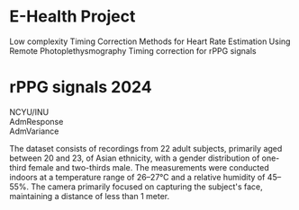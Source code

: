 # E-Health Project
Low complexity Timing Correction Methods for Heart Rate Estimation Using Remote Photoplethysmography
Timing correction for rPPG signals

# rPPG signals 2024
NCYU/INU <br />
AdmResponse <br />
AdmVariance <br />

The dataset consists of recordings from 22 adult subjects, primarily aged between 20 and 23, of Asian ethnicity, with a gender distribution of one-third female and two-thirds male. The measurements were conducted indoors at a temperature range of 26–27°C and a relative humidity of 45–55%. The camera primarily focused on capturing the subject's face, maintaining a distance of less than 1 meter.
